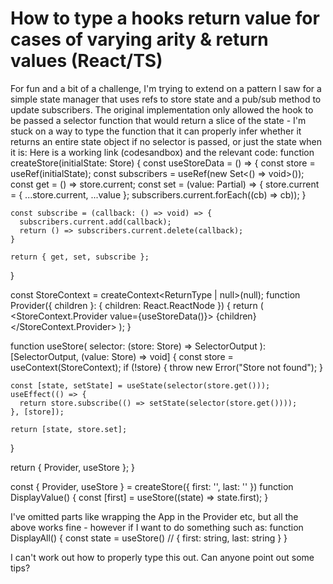 
# How to type a hooks return value for cases of varying arity & return values (React/TS)

For fun and a bit of a challenge, I'm trying to extend on a pattern I saw for a simple state manager that uses refs to store state and a pub/sub method to update subscribers.
The original implementation only allowed the hook to be passed a selector function that would return a slice of the state - I'm stuck on a way to type the function that it can properly infer whether it returns an entire state object if no selector is passed, or just the state when it is:
Here is a working link (codesandbox)
and the relevant code:
function createStore<Store>(initialState: Store) {
  const useStoreData = () => {
    const store = useRef<Store>(initialState);
    const subscribers = useRef(new Set<() => void>());
    const get = () => store.current;
    const set = (value: Partial<Store>) => {
      store.current = { ...store.current, ...value };
      subscribers.current.forEach((cb) => cb));
    }

    const subscribe = (callback: () => void) => {
      subscribers.current.add(callback);
      return () => subscribers.current.delete(callback);
    }

    return { get, set, subscribe };
  }

  const StoreContext = createContext<ReturnType<typeof useStoreData> | null>(null);
  function Provider({ children }: { children: React.ReactNode }) {
    return (
      <StoreContext.Provider value={useStoreData()}>
        {children}
      </StoreContext.Provider>
    );
  }

  function useStore<SelectorOutput>(
    selector: (store: Store) => SelectorOutput
  ): [SelectorOutput, (value: Store) => void] {
    const store = useContext(StoreContext);
    if (!store) {
      throw new Error("Store not found");
    }

    const [state, setState] = useState(selector(store.get()));
    useEffect(() => {
      return store.subscribe(() => setState(selector(store.get())));
    }, [store]);

    return [state, store.set];
  }

  return {
    Provider,
    useStore
  };
}

const { Provider, useStore } = createStore({ first: '', last: '' })
function DisplayValue() {
  const [first] = useStore((state) => state.first);
} 

I've omitted parts like wrapping the App in the Provider etc, but all the above works fine - however if I want to do something such as:
function DisplayAll() {
  const state = useStore() // { first: string, last: string }
}

I can't work out how to properly type this out. Can anyone point out some tips?

        